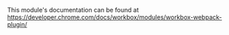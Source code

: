 This module's documentation can be found at https://developer.chrome.com/docs/workbox/modules/workbox-webpack-plugin/
